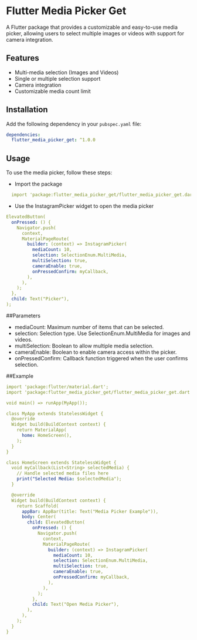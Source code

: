 # Flutter Media Picker Get

A Flutter package that provides a customizable and easy-to-use media picker, allowing users to select multiple images or videos with support for camera integration.

## Features

- Multi-media selection (Images and Videos)
- Single or multiple selection support
- Camera integration
- Customizable media count limit

## Installation

Add the following dependency in your `pubspec.yaml` file:

```yaml
dependencies:
  flutter_media_picker_get: ^1.0.0
```

## Usage

To use the media picker, follow these steps:
- Import the package
```yaml
  import 'package:flutter_media_picker_get/flutter_media_picker_get.dart';
```
- Use the InstagramPicker widget to open the media picker
```yaml
ElevatedButton(
  onPressed: () {
    Navigator.push(
      context,
      MaterialPageRoute(
        builder: (context) => InstagramPicker(
          mediaCount: 10,
          selection: SelectionEnum.MultiMedia,
          multiSelection: true,
          cameraEnable: true,
          onPressedConfirm: myCallback,
        ),
      ),
    );
  },
  child: Text("Picker"),
);
```

##Parameters

- mediaCount: Maximum number of items that can be selected.
- selection: Selection type. Use SelectionEnum.MultiMedia for images and videos.
- multiSelection: Boolean to allow multiple media selection.
- cameraEnable: Boolean to enable camera access within the picker.
- onPressedConfirm: Callback function triggered when the user confirms selection.

##Example
```yaml
import 'package:flutter/material.dart';
import 'package:flutter_media_picker_get/flutter_media_picker_get.dart';

void main() => runApp(MyApp());

class MyApp extends StatelessWidget {
  @override
  Widget build(BuildContext context) {
    return MaterialApp(
      home: HomeScreen(),
    );
  }
}

class HomeScreen extends StatelessWidget {
  void myCallback(List<String> selectedMedia) {
    // Handle selected media files here
    print("Selected Media: $selectedMedia");
  }

  @override
  Widget build(BuildContext context) {
    return Scaffold(
      appBar: AppBar(title: Text("Media Picker Example")),
      body: Center(
        child: ElevatedButton(
          onPressed: () {
            Navigator.push(
              context,
              MaterialPageRoute(
                builder: (context) => InstagramPicker(
                  mediaCount: 10,
                  selection: SelectionEnum.MultiMedia,
                  multiSelection: true,
                  cameraEnable: true,
                  onPressedConfirm: myCallback,
                ),
              ),
            );
          },
          child: Text("Open Media Picker"),
        ),
      ),
    );
  }
}
```
